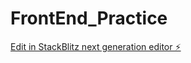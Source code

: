 # FrontEnd_Practice

[Edit in StackBlitz next generation editor ⚡️](https://stackblitz.com/~/github.com/priyalmankar/FrontEnd_Practice)